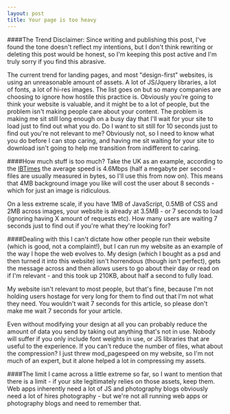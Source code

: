 ```yaml
---
layout: post
title: Your page is too heavy
---
```

####The Trend
Disclaimer: Since writing and publishing this post, I've found the tone doesn't reflect my intentions, but I don't think rewriting or deleting this post would be honest, so I'm keeping this post active and I'm truly sorry if you find this abrasive.

The current trend for landing pages, and most "design-first" websites, is using an unreasonable amount of assets. A lot of JS/Jquery libraries, a lot of fonts, a lot of hi-res images. The list goes on but so many companies are choosing to ignore how hostile this practice is. Obviously you're going to think your website is valuable, and it might be to a lot of people, but the problem isn't making people care about your content. The problem is making me sit still long enough on a busy day that I'll wait for your site to load just to find out what you do. Do I want to sit still for 10 seconds just to find out you're not relevant to me? Obviously not, so I need to know what you do before I can stop caring, and having me sit waiting for your site to download isn't going to help me transition from indifferent to caring. 

####How much stuff is too much?
Take the UK as an example, according to the [IBTimes](http://www.ibtimes.co.uk/broadband-internet-global-average-connection-speed-passes-4mbps-first-time-1469297) the average speed is 4.6Mbps (half a megabyte per second - files are usually measured in bytes, so I'll use this from now on). This means that 4MB background image you like will cost the user about 8 seconds - which for just an image is ridiculous. 

On a less extreme scale, if you have 1MB of JavaScript, 0.5MB of CSS and 2MB across images, your website is already at 3.5MB - or 7 seconds to load (ignoring having X amount of requests etc). How many users are waiting 7 seconds just to find out if you're what they're looking for? 

####Dealing with this
I can't dictate how other people run their website (which is good, not a complaint!), but I can run my website as an example of the way I hope the web evolves to. My design (which I bought as a psd and then turned it into this website) isn't horrendous (though isn't perfect), gets the message across and then allows users to go about their day or read on if I'm relevant - and this took up 210KB, about half a second to fully load. 

My website isn't relevant to most people, but that's fine, because I'm not holding users hostage for very long for them to find out that I'm not what they need. You wouldn't wait 7 seconds for this article, so please don't make me wait 7 seconds for your article.

Even without modifying your design at all you can probably reduce the amount of data you send by taking out anything that's not in use. Nobody will suffer if you only include font weights in use, or JS libraries that are useful to the experience. If you can't reduce the number of files, what about the compression? I just threw mod_pagespeed on my website, so I'm not much of an expert, but it alone helped a lot in compressing my assets.

####The limit
I came across a little extreme so far, so I want to mention that there is a limit - if your site legitimately relies on those assets, keep them. Web apps inherently need a lot of JS and photography blogs obviously need a lot of hires photography - but we're not all running web apps or photography blogs and need to remember that.